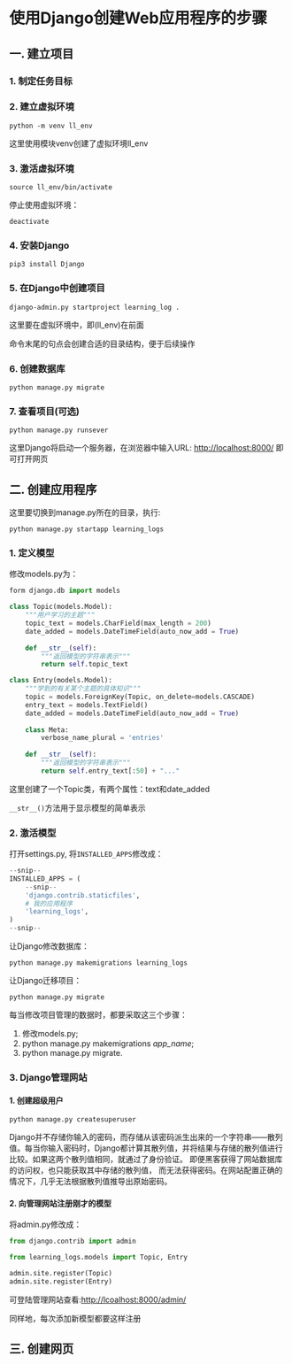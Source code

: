 # 使用Django创建Web应用程序的步骤

## 一. 建立项目

### 1. 制定任务目标

### 2. 建立虚拟环境

```
python -m venv ll_env
```

这里使用模块venv创建了虚拟环境ll_env

### 3. 激活虚拟环境

```
source ll_env/bin/activate
```

停止使用虚拟环境：

```
deactivate
```

### 4. 安装Django

```
pip3 install Django
```

### 5. 在Django中创建项目

```
django-admin.py startproject learning_log .
```

这里要在虚拟环境中，即(ll_env)在前面

命令末尾的句点会创建合适的目录结构，便于后续操作

### 6. 创建数据库

```
python manage.py migrate
```

### 7. 查看项目(可选)

```
python manage.py runsever
```

这里Django将启动一个服务器，在浏览器中输入URL: [http://localhost:8000/](http://localhost:8000/) 即可打开网页

## 二. 创建应用程序

这里要切换到manage.py所在的目录，执行:

```
python manage.py startapp learning_logs
```

### 1. 定义模型

修改models.py为：

```python
form django.db import models

class Topic(models.Model):
    """用户学习的主题"""
    topic_text = models.CharField(max_length = 200)
    date_added = models.DateTimeField(auto_now_add = True)
    
    def __str__(self):
        """返回模型的字符串表示"""
        return self.topic_text

class Entry(models.Model):
    """学到的有关某个主题的具体知识"""
    topic = models.ForeignKey(Topic, on_delete=models.CASCADE)
    entry_text = models.TextField()
    date_added = models.DateTimeField(auto_now_add = True)
    
    class Meta:
        verbose_name_plural = 'entries'
    
    def __str__(self):
        """返回模型的字符串表示"""
        return self.entry_text[:50] + "..."
```

这里创建了一个Topic类，有两个属性：text和date_added

`__str__()`方法用于显示模型的简单表示

### 2. 激活模型

打开settings.py, 将`INSTALLED_APPS`修改成：

```python
--snip-- 
INSTALLED_APPS = (
	--snip-- 
	'django.contrib.staticfiles',
	# 我的应用程序
	'learning_logs',
) 
--snip--
```

让Django修改数据库：

```
python manage.py makemigrations learning_logs
```

让Django迁移项目：

```
python manage.py migrate
```

每当修改项目管理的数据时，都要采取这三个步骤：

1. 修改models.py;
2. python manage.py makemigrations *app_name*; 
3. python manage.py migrate.

### 3. Django管理网站

 #### 1. 创建超级用户

```
python manage.py createsuperuser
```

Django并不存储你输入的密码，而存储从该密码派生出来的一个字符串——散列值。每当你输入密码时，Django都计算其散列值，并将结果与存储的散列值进行比较。如果这两个散列值相同，就通过了身份验证。 即便黑客获得了网站数据库的访问权，也只能获取其中存储的散列值， 而无法获得密码。在网站配置正确的情况下，几乎无法根据散列值推导出原始密码。

 #### 2. 向管理网站注册刚才的模型

将admin.py修改成：

```python
from django.contrib import admin

from learning_logs.models import Topic, Entry

admin.site.register(Topic)
admin.site.register(Entry)
```

可登陆管理网站查看:[http://lcoalhost:8000/admin/](http://localhost:8000/admin/)

同样地，每次添加新模型都要这样注册

## 三. 创建网页






